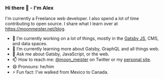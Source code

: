 ### Hi there 👋 - I'm Alex

I'm currently a Freelance web developer. I also spend a lot of time contributing to open source. I share what I learn over at https://moonmeister.net/blog.

- 🔭 I’m currently working on a lot of things, mostly in the [Gatsby JS](https://github.com/gatsbyjs/gatsby), CMS, and data spaces.
- 🌱 I’m currently learning more about Gatsby, GraphQL and all things web. 
- 💬 Ask me about Gatsby, JavaScript, or the web. 
- 📫 How to reach me: [@moon_meister](https://twitter.com/moon_meister) on Twitter or my [personal site](https://moonmeister.net).
- 😄 Pronouns: he/him
- ⚡ Fun fact: I've walked from Mexico to Canada.
